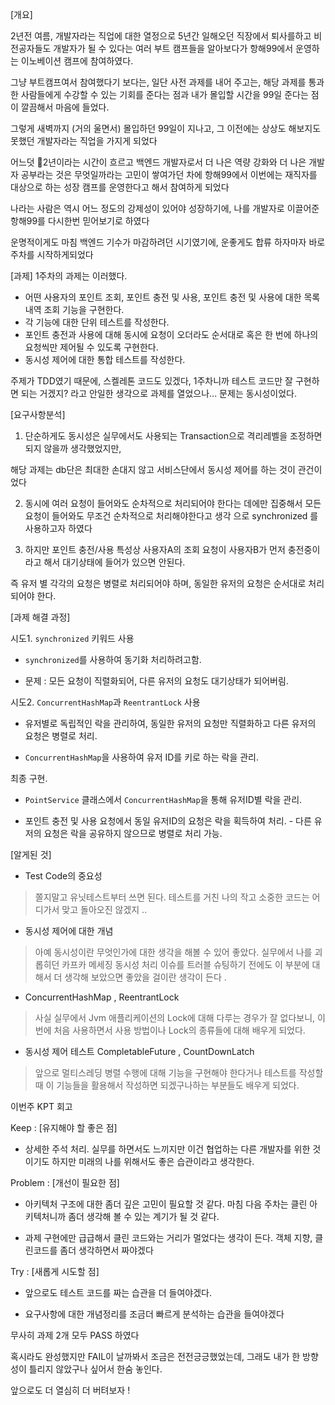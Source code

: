 


[개요]


2년전 여름, 개발자라는 직업에 대한 열정으로 5년간 일해오던 직장에서 퇴사를하고 비전공자들도 개발자가 될 수 있다는 여러 부트 캠프들을 알아보다가 항해99에서 운영하는 이노베이션 캠프에 참여하였다.



그냥 부트캠프여서 참여했다기 보다는, 일단 사전 과제를 내어 주고는, 해당 과제를 통과한 사람들에게 수강할 수 있는 기회를 준다는 점과 내가 몰입할 시간을 99일 준다는 점이 깔끔해서 마음에 들었다. 



그렇게 새벽까지 (거의 울면서) 몰입하던 99일이 지나고, 그 이전에는 상상도 해보지도 못했던 개발자라는 직업을 가지게 되었다 

어느덧 2년이라는 시간이 흐르고 백엔드 개발자로서 더 나은 역량 강화와 더 나은 개발자 공부라는 것은 무엇일까라는 고민이 쌓여가던 차에 항해99에서 이번에는 재직자를 대상으로 하는 성장 캠프를 운영한다고 해서 참여하게 되었다



나라는 사람은 역시 어느 정도의 강제성이 있어야 성장하기에, 나를 개발자로 이끌어준 항해99를 다시한번 믿어보기로 하였다 

운명적이게도 마침 백엔드 기수가 마감하려던 시기였기에, 운좋게도 합류 하자마자 바로 주차를 시작하게되었다



[과제]
1주차의 과제는 이러했다. 

* 어떤 사용자의 포인트 조회, 포인트 충전 및 사용, 포인트 충전 및 사용에 대한 목록 내역 조회 기능을 구현한다.
* 각 기능에 대한 단위 테스트를 작성한다.
* 포인트 충전과 사용에 대해 동시에 요청이 오더라도 순서대로 혹은 한 번에 하나의 요청씩만 제어될 수 있도록 구현한다.
* 동시성 제어에 대한 통합 테스트를 작성한다.


주제가 TDD였기 때문에, 스켈레톤 코드도 있겠다, 1주차니까 테스트 코드만 잘 구현하면 되는 거겠지? 라고 안일한 생각으로 과제를 열었으나... 문제는 동시성이었다.





[요구사항분석]


1.  단순하게도 동시성은 실무에서도 사용되는 Transaction으로 격리레벨을 조정하면 되지 않을까 생각했었지만,

해당 과제는 db단은 최대한 손대지 않고 서비스단에서 동시성 제어를 하는 것이 관건이었다



2. 동시에 여러 요청이 들어와도 순차적으로 처리되어야 한다는 데에만 집중해서 모든 요청이 들어와도 무조건 순차적으로 처리해야한다고 생각 으로 synchronized 를 사용하고자 하였다 



3. 하지만 포인트 충전/사용 특성상 사용자A의 조회 요청이 사용자B가 먼저 충전중이라고 해서 대기상태에 들어가 있으면 안된다.

즉  유저 별 각각의 요청은 병렬로 처리되어야 하며, 동일한 유저의 요청은 순서대로 처리되어야 한다. 





[과제 해결 과정]


시도1. `synchronized` 키워드 사용

- `synchronized`를 사용하여 동기화 처리하려고함.

- 문제 : 모든 요청이 직렬화되어, 다른 유저의 요청도 대기상태가 되어버림.



시도2. `ConcurrentHashMap`과 `ReentrantLock` 사용

- 유저별로 독립적인 락을 관리하여, 동일한 유저의 요청만 직렬화하고 다른 유저의 요청은 병렬로 처리.

- `ConcurrentHashMap`을 사용하여 유저 ID를 키로 하는 락을 관리.



 최종 구현.

- `PointService` 클래스에서 `ConcurrentHashMap`을 통해 유저ID별 락을 관리.

- 포인트 충전 및 사용 요청에서 동일 유저ID의 요청은 락을 획득하여 처리. - 다른 유저의 요청은 락을 공유하지 않으므로 병렬로 처리 가능.



[알게된 것]
- Test Code의 중요성

> 쫄지말고 유닛테스트부터 쓰면 된다. 테스트를 거친 나의 작고 소중한 코드는 어디가서 맞고 돌아오진 않겠지 ..



- 동시성 제어에 대한 개념

> 아예 동시성이란 무엇인가에 대한 생각을 해볼 수 있어 좋았다. 실무에서 나를 괴롭히던 카프카 메세징 동시성 처리 이슈를 트러블 슈팅하기 전에도 이 부분에 대해서 더 생각해 보았으면 좋았을 걸이란 생각이 든다 . 



- ConcurrentHashMap , ReentrantLock

> 사실 실무에서 Jvm 애플리케이션의 Lock에 대해 다루는 경우가 잘 없다보니, 이번에 처음 사용하면서 사용 방법이나 Lock의 종류들에 대해 배우게 되었다.



- 동시성 제어 테스트 CompletableFuture , CountDownLatch

> 앞으로 멀티스레딩 병렬 수행에 대해 기능을 구현해야 한다거나 테스트를 작성할 때 이 기능들을 활용해서 작성하면 되겠구나하는 부분들도 배우게 되었다.



이번주 KPT 회고



Keep : [유지해야 할 좋은 점]

- 상세한 주석 처리. 실무를 하면서도 느끼지만 이건 협업하는 다른 개발자를 위한 것이기도 하지만 미래의 나를 위해서도 좋은 습관이라고 생각한다. 

Problem : [개선이 필요한 점]


- 아키텍처 구조에 대한 좀더 깊은 고민이 필요할 것 같다. 마침 다음 주차는 클린 아키텍처니까 좀더 생각해 볼 수 있는 계기가 될 것 같다. 

- 과제 구현에만 급급해서 클린 코드와는 거리가 멀었다는 생각이 든다. 객체 지향, 클린코드를 좀더 생각하면서 짜야겠다 


Try : [새롭게 시도할 점]
- 앞으로도 테스트 코드를 짜는 습관을 더 들여야겠다. 

- 요구사항에 대한 개념정리를 조금더 빠르게 분석하는 습관을 들여야겠다 






무사히 과제 2개 모두 PASS 하였다 

혹시라도 완성했지만 FAIL이 날까봐서 조금은 전전긍긍했었는데, 그래도 내가 한 방향성이 틀리지 않았구나 싶어서 한숨 놓인다. 

앞으로도 더 열심히 더 버텨보자 !
